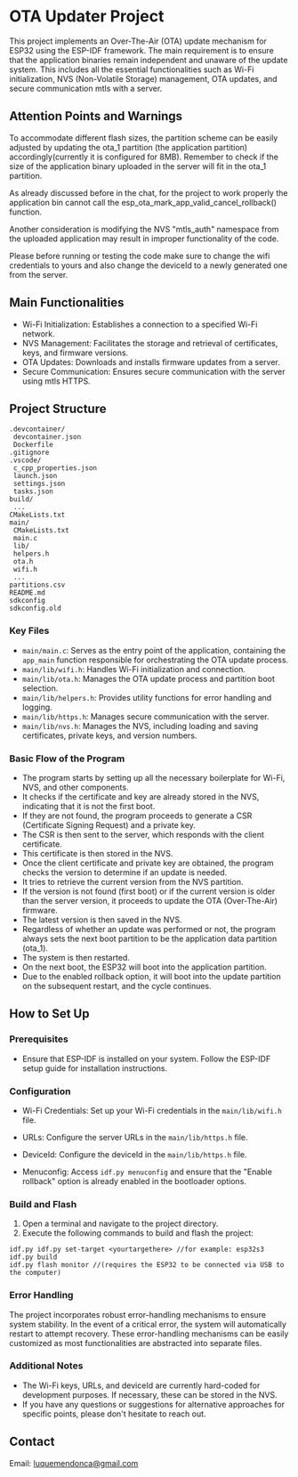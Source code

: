 # OTA Updater Project  
This project implements an Over-The-Air (OTA) update mechanism for ESP32 using the ESP-IDF framework. The main requirement is to ensure that the application binaries remain independent and unaware of the update system. This includes all the essential functionalities such as Wi-Fi initialization, NVS (Non-Volatile Storage) management, OTA updates, and secure communication mtls with a server.


## Attention Points and Warnings
To accommodate different flash sizes, the partition scheme can be easily adjusted by updating the ota_1 partition (the application partition) accordingly(currently it is configured for 8MB). Remember to check if the size of the application binary uploaded in the server will fit in the ota_1 partition.

As already discussed before in the chat, for the project to work properly the application bin cannot call the esp_ota_mark_app_valid_cancel_rollback() function.

Another consideration is modifying the NVS "mtls_auth" namespace from the uploaded application may result in improper functionality of the code.

Please before running or testing the code make sure to change the wifi credentials to yours and also change the deviceId to a newly generated one from the server.



## Main Functionalities
- Wi-Fi Initialization: Establishes a connection to a specified Wi-Fi network.
- NVS Management: Facilitates the storage and retrieval of certificates, keys, and firmware versions.
- OTA Updates: Downloads and installs firmware updates from a server.
- Secure Communication: Ensures secure communication with the server using mtls HTTPS.

## Project Structure
```
.devcontainer/
 devcontainer.json
 Dockerfile
.gitignore
.vscode/
 c_cpp_properties.json
 launch.json
 settings.json
 tasks.json
build/
 ...
CMakeLists.txt
main/
 CMakeLists.txt
 main.c
 lib/
 helpers.h
 ota.h
 wifi.h
 ...
partitions.csv
README.md
sdkconfig
sdkconfig.old
```

### Key Files
- `main/main.c`: Serves as the entry point of the application, containing the `app_main` function responsible for orchestrating the OTA update process.
- `main/lib/wifi.h`: Handles Wi-Fi initialization and connection.
- `main/lib/ota.h`: Manages the OTA update process and partition boot selection.
- `main/lib/helpers.h`: Provides utility functions for error handling and logging.
- `main/lib/https.h`: Manages secure communication with the server.
- `main/lib/nvs.h`: Manages the NVS, including loading and saving certificates, private keys, and version numbers.

### Basic Flow of the Program
- The program starts by setting up all the necessary boilerplate for Wi-Fi, NVS, and other components.
- It checks if the certificate and key are already stored in the NVS, indicating that it is not the first boot.
- If they are not found, the program proceeds to generate a CSR (Certificate Signing Request) and a private key.
- The CSR is then sent to the server, which responds with the client certificate.
- This certificate is then stored in the NVS.
- Once the client certificate and private key are obtained, the program checks the version to determine if an update is needed.
- It tries to retrieve the current version from the NVS partition.
- If the version is not found (first boot) or if the current version is older than the server version, it proceeds to update the OTA (Over-The-Air) firmware.
- The latest version is then saved in the NVS.
- Regardless of whether an update was performed or not, the program always sets the next boot partition to be the application data partition (ota_1).
- The system is then restarted.
- On the next boot, the ESP32 will boot into the application partition.
- Due to the enabled rollback option, it will boot into the update partition on the subsequent restart, and the cycle continues.



## How to Set Up
### Prerequisites
- Ensure that ESP-IDF is installed on your system. Follow the ESP-IDF setup guide for installation instructions.

### Configuration
- Wi-Fi Credentials: Set up your Wi-Fi credentials in the `main/lib/wifi.h` file.
- URLs: Configure the server URLs in the `main/lib/https.h` file.
- DeviceId: Configure the deviceId in the `main/lib/https.h` file.

- Menuconfig: Access `idf.py menuconfig` and ensure that the "Enable rollback" option is already enabled in the bootloader options.

### Build and Flash
1. Open a terminal and navigate to the project directory.
2. Execute the following commands to build and flash the project:
```
idf.py idf.py set-target <yourtargethere> //for example: esp32s3
idf.py build
idf.py flash monitor //(requires the ESP32 to be connected via USB to the computer)
```

### Error Handling
The project incorporates robust error-handling mechanisms to ensure system stability. In the event of a critical error, the system will automatically restart to attempt recovery. These error-handling mechanisms can be easily customized as most functionalities are abstracted into separate files.

### Additional Notes
- The Wi-Fi keys, URLs, and deviceId are currently hard-coded for development purposes. If necessary, these can be stored in the NVS.
- If you have any questions or suggestions for alternative approaches for specific points, please don't hesitate to reach out.

## Contact 
Email: luquemendonca@gmail.com